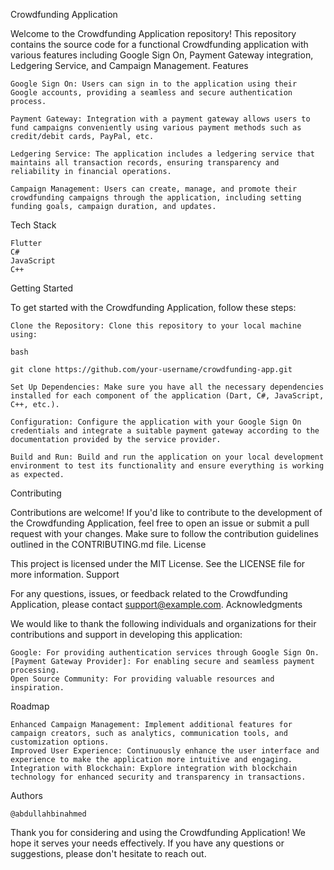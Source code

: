 Crowdfunding Application

Welcome to the Crowdfunding Application repository! This repository contains the source code for a functional Crowdfunding application with various features including Google Sign On, Payment Gateway integration, Ledgering Service, and Campaign Management.
Features

    Google Sign On: Users can sign in to the application using their Google accounts, providing a seamless and secure authentication process.

    Payment Gateway: Integration with a payment gateway allows users to fund campaigns conveniently using various payment methods such as credit/debit cards, PayPal, etc.

    Ledgering Service: The application includes a ledgering service that maintains all transaction records, ensuring transparency and reliability in financial operations.

    Campaign Management: Users can create, manage, and promote their crowdfunding campaigns through the application, including setting funding goals, campaign duration, and updates.

Tech Stack

    Flutter
    C#
    JavaScript
    C++

Getting Started

To get started with the Crowdfunding Application, follow these steps:

    Clone the Repository: Clone this repository to your local machine using:

    bash

    git clone https://github.com/your-username/crowdfunding-app.git

    Set Up Dependencies: Make sure you have all the necessary dependencies installed for each component of the application (Dart, C#, JavaScript, C++, etc.).

    Configuration: Configure the application with your Google Sign On credentials and integrate a suitable payment gateway according to the documentation provided by the service provider.

    Build and Run: Build and run the application on your local development environment to test its functionality and ensure everything is working as expected.

Contributing

Contributions are welcome! If you'd like to contribute to the development of the Crowdfunding Application, feel free to open an issue or submit a pull request with your changes. Make sure to follow the contribution guidelines outlined in the CONTRIBUTING.md file.
License

This project is licensed under the MIT License. See the LICENSE file for more information.
Support

For any questions, issues, or feedback related to the Crowdfunding Application, please contact support@example.com.
Acknowledgments

We would like to thank the following individuals and organizations for their contributions and support in developing this application:

    Google: For providing authentication services through Google Sign On.
    [Payment Gateway Provider]: For enabling secure and seamless payment processing.
    Open Source Community: For providing valuable resources and inspiration.

Roadmap

    Enhanced Campaign Management: Implement additional features for campaign creators, such as analytics, communication tools, and customization options.
    Improved User Experience: Continuously enhance the user interface and experience to make the application more intuitive and engaging.
    Integration with Blockchain: Explore integration with blockchain technology for enhanced security and transparency in transactions.

Authors

    @abdullahbinahmed

Thank you for considering and using the Crowdfunding Application! We hope it serves your needs effectively. If you have any questions or suggestions, please don't hesitate to reach out.
